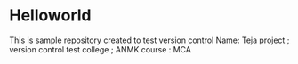 # Helloworld
This is sample repository created to test version control
Name: Teja
project ; version control test
college ; ANMK
course : MCA
